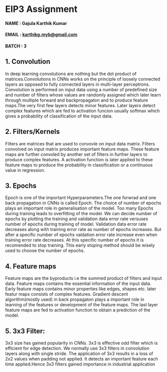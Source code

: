 # EIP3 Assignment
#### NAME : Gajula Karthik Kumar
#### EMAIL : karthikg.myb@gmail.com
#### BATCH : 3
## 1. Convolution

In deep learning convolutions are nothing but the dot product of matrices.Convolutions in CNNs works on the principle of loosely connected layers as opposed to fully connected layers in multi-layer perceptrons. Convolution is performed on input data using a number of predefined size and number of filters whose values are randomly assigned which later learn through multiple forward and backpropagaton and to produce feature maps.The very first few layers detects minor features. Later layers detect complex features which are fed to activation funcion usually softmax which gives a probability of classification of the input data.

## 2. Filters/Kernels
Filters are matrices that are used to convovle on input data matrix. Filters convolved on input matrix produces important feature maps. These feature maps are further convoled by another set of filters in further layers to produce complex features. A activation function is later applied to these feature maps to produce the probability in classification or a continuous value in regression.

## 3. Epochs
Epoch is one of the important Hyperparameters.The one forwrad and one back propagation in CNNs is called Epoch. The choice of number of epochs plays an important role in generalisation of the model. Too many Epochs during training leads to overfitting of the model. We can decide number of epochs by plotting the training and validation data error rate versuses number of epochs during training of model. Validation data error rate decreases along with training error rate as number of epochs increases. But after a specific number of epochs valdation error rate increase even when training error rate decreases. At this specific number of epochs it is recomended to stop training. This early stoping method should be wisely used to choose the number of epochs.

## 4. Feature maps

Feature maps are the byproducts i.e the summed product of filters and input data. Feature maps contains the essential information of the input data. Early feature maps contains minor properties like edges, shapes etc. later featur maps consists of complex features. Gradient descent algorithm(mostly used) in back propagaton plays a important role in learning of the features or development of the feature maps. The last layer feature maps are fed to activation function to obtain a prediction of the model.

## 5. 3x3 Filter:

3x3 size has gained popularity in CNNs. 3x3 is effective odd filter which is efficient for edge detection. We normally use 3x3 filters in convolution layers along with single stride. The application of 3x3 results in a loss of 2x2 values when padding not applied. It detects an important feature each time applied.Hence 3x3 filters gained importance in industrial application
